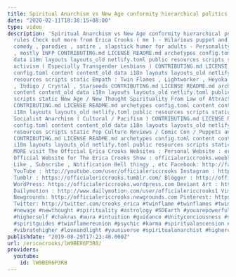 ```yaml
---
title: Spiritual Anarchism vs New Age conformity hierarchical politics and rules
date: "2020-02-11T18:38:15+08:00"
type: video
description: 'Spiritual Anarchism vs New Age conformity hierarchical politics and
  rules Check out more from Erica Crooks ( me ) - Hilarious puppet and cartoon dark
  comedy , parodies , satire , slapstick humor for adults - Personality Type Science
  , mostly INFP CONTRIBUTING.md LICENSE README.md archetypes config.toml content content_old
  data i18n layouts layouts_old netlify.toml public resources scripts static LGBTQ+
  activism ( Especially Transgender Lesbians ) CONTRIBUTING.md LICENSE README.md archetypes
  config.toml content content_old data i18n layouts layouts_old netlify.toml public
  resources scripts static Empath : Twin Flames , Lightworker , Heyoka , Old Soul
  , Indigo / Crystal , Starseeds CONTRIBUTING.md LICENSE README.md archetypes config.toml
  content content_old data i18n layouts layouts_old netlify.toml public resources
  scripts static New Age / New Thought Spirituality From Law of Attraction to 5D Earth
  CONTRIBUTING.md LICENSE README.md archetypes config.toml content content_old data
  i18n layouts layouts_old netlify.toml public resources scripts static Libertarian
  Socialist Anarchism ( Cultural / Pacifism ) CONTRIBUTING.md LICENSE README.md archetypes
  config.toml content content_old data i18n layouts layouts_old netlify.toml public
  resources scripts static Pop Culture Reviews / Comic Con / Puppets and Cartoon Animation
  CONTRIBUTING.md LICENSE README.md archetypes config.toml content content_old data
  i18n layouts layouts_old netlify.toml public resources scripts static AND MORE FOR
  MORE visit The Official Erica Crooks Websites : Personal Website : ericacrooks.weebly.com
  Official Website for The Erica Crooks Show : officialericcrooks.weebly.com Also
  Like , Subscribe , Notification Bell thingy , etc Facebook: http://facebook.com/officialericcrooks
  YouTube : http://youtube.com/user/officialericcrooks Instagram : http://Instagram.com/officialericcrooks/
  Tumblr : https://officialericcrooks.tumblr.com/ Blogger : http://officialericcrooks.blogspot.com/
  WordPress: https://officialericcrooks.wordpress.com Deviant Art : https://www.deviantart.com/officialericcrooks
  Dailymotion : http://www.dailymotion.com/user/officialericcrooks1 Vimeo: https://vimeo.com/officialericcrooks
  Newgrounds: http://officialericcrooks.newgrounds.com Pinterest: https://www.pinterest.com/officialec1/
  Twitter: http://twitter.com/crooks_erica #twinflame #twinflames #twinsoul #twinsouls
  #newage #newthought #spirituality #astrology #5DEarth #youarepowerful #weareone
  #higherself #chakras #aura #intuition #guidance #Unityconciousness #spiritual #twinflamelove
  #spiritguides #twinflamereunion #psychic #karma #spiritualascension #spiritualawakening
  #vibratehigher #loveandlight #youniverse #spiritualanarchist #higherconsciousness'
publishdate: "2019-08-29T17:23:48.000Z"
url: /ericacrooks/lW9BER6P3R8/
providers:
  youtube:
    id: lW9BER6P3R8
---
```

